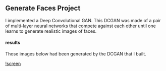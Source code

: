## Generate Faces Project

I implemented a Deep Convolutional GAN. This DCGAN was made of a pair of multi-layer neural networks that compete against
each other until one learns to generate realistic images of faces.

#### results

Those images below had been generated by the DCGAN that I built.

[!screen](../master/faces_generated.png)
